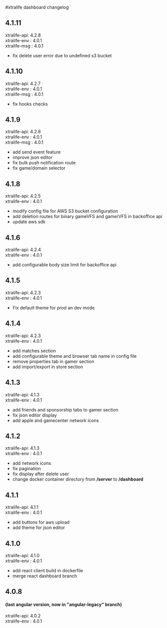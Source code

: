 #xtralife dashboard changelog

## 4.1.11
xtralife-api: 4.2.8 </br>
xtralife-env : 4.0.1 </br>
xtralife-msg : 4.0.1 </br>

- fix delete user error due to undefined s3 bucket

## 4.1.10
xtralife-api: 4.2.7 </br>
xtralife-env : 4.0.1 </br>
xtralife-msg : 4.0.1 </br>

- fix hooks checks

## 4.1.9
xtralife-api: 4.2.6 </br>
xtralife-env : 4.0.1 </br>
xtralife-msg : 4.0.1 </br>

- add send event feature
- improve json editor
- fix bulk push notification route
- fix game/domain selector

## 4.1.8
xtralife-api: 4.2.5 </br>
xtralife-env : 4.0.1 </br>

- modify config file for AWS S3 bucket configuration
- add deletion routes for binary gameVFS and gamerVFS in backoffice api
- update aws sdk

## 4.1.6
xtralife-api: 4.2.4 </br>
xtralife-env : 4.0.1 </br>

- add configurable body size limit for backoffice api

## 4.1.5
xtralife-api: 4.2.3 </br>
xtralife-env : 4.0.1 </br>

- Fix default theme for prod an dev mode

## 4.1.4
xtralife-api: 4.2.3 </br>
xtralife-env : 4.0.1 </br>

- add matches section
- add configurable theme and browser tab name in config file
- remove properties tab in gamer section
- add import/export in store section

## 4.1.3
xtralife-api: 4.1.3 </br>
xtralife-env : 4.0.1 </br>

- add friends and sponsorship tabs to gamer section
- fix json editor display
- add apple and gamecenter network icons

## 4.1.2
xtralife-api: 4.1.3 </br>
xtralife-env : 4.0.1 </br>

- add network icons
- fix pagination
- fix display after delete user
- change docker container directory from **/server** to **/dashboard** 

## 4.1.1
xtralife-api: 4.1.1 </br>
xtralife-env : 4.0.1 </br>

- add buttons for aws upload
- add theme for json editor

## 4.1.0
xtralife-api: 4.1.0 </br>
xtralife-env : 4.0.1 </br>

- add react client build in dockerfile
- merge react dashboard branch

## 4.0.8
#### (last angular version, now in "angular-legacy" branch)
xtralife-api: 4.0.2 </br>
xtralife-env : 4.0.1 </br>